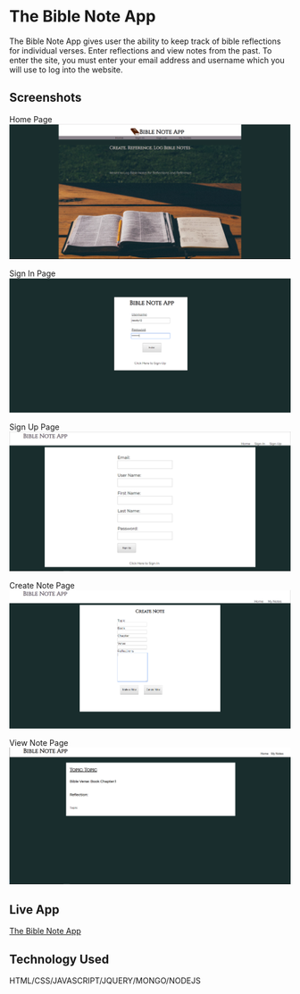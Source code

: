 # The Bible Note App
The Bible Note App gives user the ability to keep track of bible reflections for individual verses. Enter reflections and view notes from the past. To enter the site, you must enter your email address and username which you will use to log into the website. 

## Screenshots
Home Page
![Home Page](Screenshots/HomePage.PNG)

Sign In Page
![Sign-In Page](Screenshots/Sign-InPage.PNG)

Sign Up Page
![Sign-In Page](Screenshots/Sign-UpPage.PNG)

Create Note Page
![Create A Note Page](Screenshots/CreateNotePage.PNG)

View Note Page
![ViewNote Page](Screenshots/ViewNotePage.PNG)

## Live App
[The Bible Note App](https://serene-meadow-64584.herokuapp.com/) 








## Technology Used 
HTML/CSS/JAVASCRIPT/JQUERY/MONGO/NODEJS
